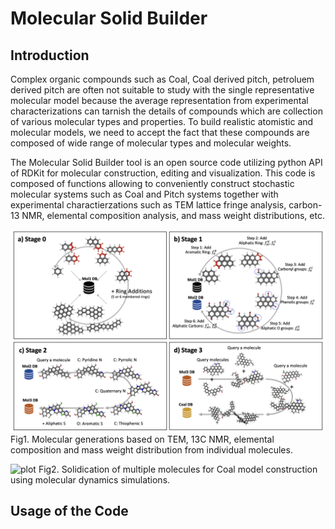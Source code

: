 # Molecular Solid Builder


## Introduction

Complex organic compounds such as Coal, Coal derived pitch, petroluem derived pitch are often not suitable to study with the single representative molecular model because the average representation from experimental characterizations can tarnish the details of compounds which are collection of various molecular types and properties. To build realistic atomistic and molecular models, we need to accept the fact that these compounds are composed of wide range of molecular types and molecular weights.

The Molecular Solid Builder tool is an open source code utilizing python API of RDKit for molecular construction, editing and visualization. This code is composed of functions allowing to conveniently construct stochastic molecular systems such as Coal and Pitch systems together with experimental charactierzations such as TEM lattice fringe analysis, carbon-13 NMR, elemental composition analysis, and mass weight distributions, etc.


![plot](./Figures/Fig1_Molecular_Construction_Stages.png)
Fig1. Molecular generations based on TEM, 13C NMR, elemental composition and mass weight distribution from individual molecules.

![plot](./Figures/Fig2_Solidification_Coal)
Fig2. Solidication of multiple molecules for Coal model construction using molecular dynamics simulations.

## Usage of the Code

